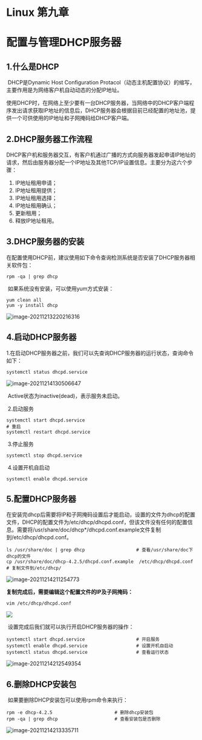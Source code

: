 # Linux 第九章

# 配置与管理DHCP服务器

## 1.什么是DHCP

​	DHCP是Dynamic Host Configuration Protacol（动态主机配置协议）的缩写，主要作用是为网络客户机自动动态的分配IP地址。

使用DHCP时，在网络上至少要有一台DHCP服务器，当网络中的DHCP客户端程序发出请求获取IP地址的信息后，DHCP服务器会根据目前已经配置的地址池，提供一个可供使用的IP地址和子网掩码给DHCP客户端。



## 2.DHCP服务器工作流程

​	DHCP客户机和服务器交互，有客户机通过广播的方式向服务器发起申请IP地址的请求，然后由服务器分配一个IP地址及其他TCP/IP设置信息。主要分为这六个步骤：

1. IP地址租用申请；
2. IP地址租用提供；
3. IP地址租用选择；
4. IP地址租用确认；
5. 更新租用；
6. 释放IP地址租用。

## 

## 3.DHCP服务器的安装

​	在配置使用DHCP前，建议使用如下命令查询检测系统是否安装了DHCP服务器相关软件包：

```shell
rpm -qa | grep dhcp
```

​	如果系统没有安装，可以使用yum方式安装：

```shell
yum clean all
yum -y install dhcp
```

![image-20211213220216316](https://gitee.com/zou_tangrui/note-pic/raw/master/img/202302171656520.png)



## 4.启动DHCP服务器

​	1.在启动DHCP服务器之前，我们可以先查询DHCP服务器的运行状态，查询命令如下：

```shell
systemctl status dhcpd.service
```

![image-20211214130506647](https://gitee.com/zou_tangrui/note-pic/raw/master/img/202302171656521.png)

​	Active状态为inactive(dead)，表示服务未启动。

​	2.启动服务

```shell
systemctl start dhcpd.service
# 重启
systemctl restart dhcpd.service
```

​	3.停止服务

```shell
systemctl stop dhcpd.service
```

​	4.设置开机自启动

```shell
systemctl enable dhcpd.service
```

## 5.配置DHCP服务器

​	在安装完dhcp后需要将IP和子网掩码设置后才能启动，设置的文件为dhcp的配置文件，DHCP的配置文件为/etc/dhcp/dhcpd.conf，但该文件没有任何的配置信息。需要将/usr/share/doc/dhcp*/dhcpd.conf.example文件复制到/etc/dhcp/dhcpd.conf。

```shell
ls /usr/share/doc | grep dhcp					# 查看/usr/share/doc下dhcp的文件
cp /usr/share/doc/dhcp-4.2.5/dhcpd.conf.example  /etc/dhcp/dhcpd.conf			# 复制文件到/etc/dhcp/
```

![image-20211214211254773](https://gitee.com/zou_tangrui/note-pic/raw/master/img/202302171656522.png)

​	**复制完成后，需要编辑这个配置文件的IP及子网掩码：**

```shell
vim /etc/dhcp/dhcpd.conf
```

![](https://gitee.com/zou_tangrui/note-pic/raw/master/img/202302171656523.png)

​	设置完成后我们就可以执行开启DHCP服务器的操作：

```shell
systemctl start dhcpd.service					# 开启服务
systemctl enable dhcpd.service					# 设置开机自启动
systemctl status dhcpd.service					# 查看运行状态
```

![image-20211214212549354](https://gitee.com/zou_tangrui/note-pic/raw/master/img/202302171656524.png)

## 6.删除DHCP安装包

​	如果要删除DHCP安装包可以使用rpm命令来执行：

```shell
rpm -e dhcp-4.2.5						# 删除dhcp安装包
rpm -qa | grep dhcp						# 查看安装包是否删除
```

![image-20211214213335711](https://gitee.com/zou_tangrui/note-pic/raw/master/img/202302171656525.png)

